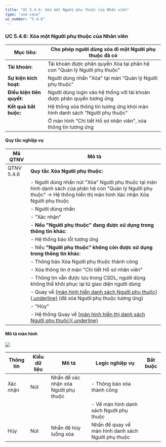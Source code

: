 ```yaml
---
title: "UC 5.4.6: Xóa một Người phụ thuộc của Nhân viên"
type: "use-case"
uc_number: "5.4.6"
---
```


### UC 5.4.6: Xóa một Người phụ thuộc của Nhân viên

| **Mục tiêu:** | Cho phép người dùng xóa đi một Người phụ thuộc đã có |
| --- | --- |
| **Tài khoản:** | Tài khoản được phân quyền Xóa tại phân hệ con "Quản lý Người phụ thuộc" |
| **Sự kiện kích hoạt:** | Người dùng nhấn "Xóa" tại màn "Quản lý Người phụ thuộc" |
| **Điều kiện tiên quyết:** | Người dùng login vào hệ thống với tài khoản được phân quyền tương ứng |
| **Kết quả bắt buộc:** | Hệ thống xóa thông tin tương ứng khỏi màn hình danh sách "Người phụ thuộc" |
|  | Ở màn hình "Chi tiết Hồ sơ nhân viên", xóa thông tin tương ứng |

#### Quy tắc nghiệp vụ

| **Mã QTNV** | **Mô tả** |
| --- | --- |
| QTNV 5.4.6 | **Quy tắc Xóa Người phụ thuộc:** |
|  | - Người dùng nhấn nút "Xóa" Người phụ thuộc tại màn hình danh sách của phân hệ con "Quản lý Người phụ thuộc" → Hệ thống hiển thị màn hình Xác nhận Xóa Người phụ thuộc |
|  | - Người dùng nhấn |
|  | - "Xác nhận" |
|  | - **Nếu "Người phụ thuộc" đang được sử dụng trong thông tin khác:** |
|  | - Hệ thống báo lỗi tương ứng |
|  | - Nếu **"Người phụ thuộc" không còn được sử dụng trong thông tin khác**: |
|  | - Thông báo Xóa Người phụ thuộc thành công |
|  | - Xóa thông tin ở màn "Chi tiết Hồ sơ nhân viên" |
|  | - Thông tin vẫn được lưu trong CSDL, người dùng không thể khôi phục lại từ giao diện người dùng |
|  | - Quay về [[màn hình hiển danh sách Người phụ thuộc]{.underline}](#uc-5.4.1-xem-danh-sách-người-phụ-thuộc-của-nhân-viên) (đã xóa Người phụ thuộc tương ứng) |
|  | - "Hủy" |
|  | - Hệ thống Quay về [[màn hình hiển thị danh sách Người phụ thuộc]{.underline}](#uc-5.4.1-xem-danh-sách-người-phụ-thuộc-của-nhân-viên) |

#### Mô tả màn hình

![](media/image26.png)

| **Thông tin** | **Kiểu dữ liệu** | **Mô tả** | **Logic nghiệp vụ** | **Bắt buộc** |
| --- | --- | --- | --- | --- |
| Xác nhận | Nút | Nhấn để xác nhận xóa Người phụ thuộc | \- Thông báo xóa thành công |  |
|  |  |  | \- Về màn hình danh sách Người phụ thuộc |  |
| Hủy | Nút | Nhấn để hủy luồng xóa | Nhấn để quay về màn hình danh sách Người phụ thuộc |  |
